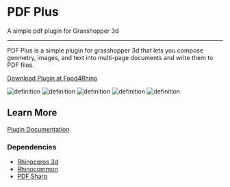 # PDF Plus
A simple pdf plugin for Grasshopper 3d

---

PDF Plus is a simple plugin for grasshopper 3d that lets you compose geometry, images, and text into multi-page documents and write them to PDF files.

[Download Plugin at Food4Rhino](https://www.food4rhino.com/en/app/pdf-plus)

![definition](https://user-images.githubusercontent.com/25797596/159039702-3cf6c90c-bdee-4e42-a12f-5b6313b9b709.png)
![definition](https://user-images.githubusercontent.com/25797596/159039697-7fd6be28-1b5d-44fe-aed6-8c81f574ff5b.png)
![definition](https://user-images.githubusercontent.com/25797596/159039699-f9d29504-b555-4b02-aa36-480b25412828.png)
![definition](https://user-images.githubusercontent.com/25797596/159039701-01accaf1-053b-40d4-b38d-b6a4b006ddcb.png)
![definition](https://user-images.githubusercontent.com/25797596/159039694-6753fc05-f421-4561-84ea-d1f4012191cd.png)

## Learn More

[Plugin Documentation](https://interopxyz.gitbook.io/pdf-plus/)

### Dependencies
 - [Rhinoceros 3d](https://www.rhino3d.com/)
 - [Rhinocommon](https://www.nuget.org/packages/RhinoCommon/5.12.50810.13095)
 - [PDF Sharp](http://www.pdfsharp.net/)
